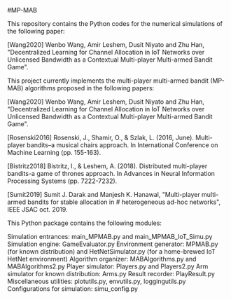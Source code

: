 #MP-MAB

This repository contains the Python codes for the numerical simulations of the following paper:

[Wang2020] Wenbo Wang, Amir Leshem, Dusit Niyato and Zhu Han, "Decentralized Learning for Channel Allocation in IoT Networks over Unlicensed Bandwidth as a Contextual Multi-player Multi-armed Bandit Game".

This project currently implements the multi-player multi-armed bandit (MP-MAB) algorithms proposed in the following papers:

[Wang2020] Wenbo Wang, Amir Leshem, Dusit Niyato and Zhu Han, "Decentralized Learning for Channel Allocation in IoT Networks over Unlicensed Bandwidth as a Contextual Multi-player Multi-armed Bandit Game".

[Rosenski2016] Rosenski, J., Shamir, O., & Szlak, L. (2016, June). Multi-player bandits–a musical chairs approach. In International Conference on Machine Learning (pp. 155-163).

[Bistritz2018] Bistritz, I., & Leshem, A. (2018). Distributed multi-player bandits-a game of thrones approach. In Advances in Neural Information Processing Systems (pp. 7222-7232).

[Sumit2019] Sumit J. Darak and Manjesh K. Hanawal, "Multi-player multi-armed bandits for stable allocation in # heterogeneous ad-hoc networks", IEEE JSAC oct. 2019.

This Python package contains the following modules:

Simulation entrances: main_MPMAB.py and main_MPMAB_IoT_Simu.py
Simulation engine: GameEvaluator.py
Environment generator: MPMAB.py (for known distribution) and HetNetSimulator.py (for a home-brewed IoT HetNet environment)
Algorithm organizer: MABAlgorithms.py and MABAlgorithms2.py
Player simulator: Players.py and Players2.py
Arm simulator for known distribution: Arms.py
Result recorder: PlayResult.py
Miscellaneous utilities: plotutils.py, envutils.py, loggingutils.py
Configurations for simulation: simu_config.py
